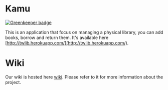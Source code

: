 # Kamu

[![Greenkeeper badge](https://badges.greenkeeper.io/tw-library/library-ui.svg)](https://greenkeeper.io/)

This is an application that focus on managing a physical library, you can add books, borrow and return them. It's available here [http://twlib.herokuapp.com/](http://twlib.herokuapp.com/).

# Wiki

Our wiki is hosted here [wiki](https://github.com/tw-library/library-ui/wiki). Please refer to it for more information about the project.

